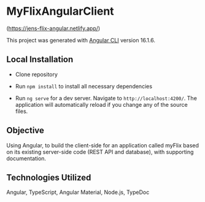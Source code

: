 # MyFlixAngularClient

(https://jens-flix-angular.netlify.app/)

This project was generated with [Angular CLI](https://github.com/angular/angular-cli) version 16.1.6.

## Local Installation 

- Clone repository
  
- Run `npm install` to install all necessary dependencies
  
- Run `ng serve` for a dev server. Navigate to `http://localhost:4200/`. The application will automatically reload if you change any of the source files.

## Objective 

Using Angular, to build the client-side for an application called myFlix based on its existing server-side code (REST API and database), with supporting documentation.

## Technologies Utilized

Angular, TypeScript, Angular Material, Node.js, TypeDoc
